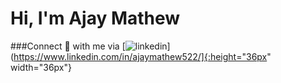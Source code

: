 # Hi, I'm Ajay Mathew

<!--
**ajaymathew522/ajaymathew522** is a ✨ _special_ ✨ repository because its `README.md` (this file) appears on your GitHub profile.

Here are some ideas to get you started:

- 🔭 I’m currently working on ...
- 🌱 I’m currently learning ...
- 👯 I’m looking to collaborate on ...
- 🤔 I’m looking for help with ...
- 💬 Ask me about ...
- 📫 How to reach me: ...
- 😄 Pronouns: ...
- ⚡ Fun fact: ...
-->
###Connect :handshake: with me via [![linkedin](https://www.fpsa.org/wp-content/uploads/linkedin-logo-copy.png)](https://www.linkedin.com/in/ajaymathew522/]{:height="36px" width="36px"}
